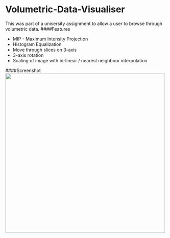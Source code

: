 # Volumetric-Data-Visualiser
This was part of a university assignment to allow a user to browse through volumetric data.
####Features
* MIP - Maximum Intensity Projection
* Histogram Equalization
* Move through slices on 3-axis
* 3-axis rotation
* Scaling of image with bi-linear / nearest neighbour interpolation

####Screenshot
<img src="http://puu.sh/hyZ73/fed2a336da.jpg" width="500"/>
